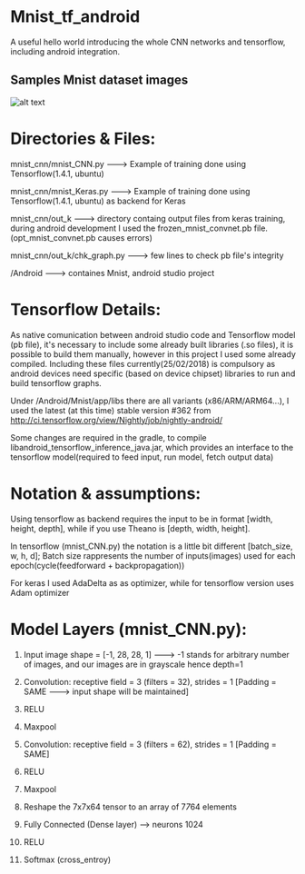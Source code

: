 # Mnist_tf_android
A useful hello world introducing the whole CNN networks and tensorflow, including android integration. 

## Samples Mnist dataset images
![alt text](https://camo.githubusercontent.com/d440ac2eee1cb3ea33340a2c5f6f15a0878e9275/687474703a2f2f692e7974696d672e636f6d2f76692f3051493378675875422d512f687164656661756c742e6a7067)


# Directories & Files:
mnist_cnn/mnist_CNN.py ---> Example of training done using Tensorflow(1.4.1, ubuntu)

mnist_cnn/mnist_Keras.py ---> Example of training done using Tensorflow(1.4.1, ubuntu) as backend for Keras

mnist_cnn/out_k ---> directory containg output files from keras training, during android development I used the frozen_mnist_convnet.pb file. (opt_mnist_convnet.pb causes errors)

mnist_cnn/out_k/chk_graph.py ---> few lines to check pb file's integrity

/Android ---> containes Mnist, android studio project

# Tensorflow Details:
As native comunication between android studio code and Tensorflow model (pb file), it's necessary to include some already built libraries (.so files), it is possible to build them manually, however in this project I used some already compiled.
Including these files currently(25/02/2018) is compulsory as android devices need specific (based on device chipset) libraries to run and build tensorflow graphs. 

Under /Android/Mnist/app/libs there are all variants (x86/ARM/ARM64...), I used the latest (at this time) stable version #362 from http://ci.tensorflow.org/view/Nightly/job/nightly-android/

Some changes are required in the gradle, to compile libandroid_tensorflow_inference_java.jar, which provides an interface to the tensorflow model(required to feed input, run model, fetch output data)

# Notation & assumptions:
Using tensorflow as backend requires the input to be in format [width, height, depth], while if you use Theano is [depth, width, height].

In tensorflow (mnist_CNN.py) the notation is a little bit different [batch_size, w, h, d]; Batch size rappresents the number of inputs(images) used for each epoch(cycle(feedforward + backpropagation))

For keras I used AdaDelta as as optimizer, while for tensorflow version uses Adam optimizer

# Model Layers (mnist_CNN.py):
1) Input image shape = [-1, 28, 28, 1] ---> -1 stands for arbitrary number of images, and our images are in grayscale hence depth=1

2) Convolution: receptive field = 3 (filters = 32), strides = 1 [Padding = SAME ---> input shape 	will be maintained] 

3) RELU

4) Maxpool

5) Convolution: receptive field = 3 (filters = 62), strides = 1 [Padding = SAME]

6) RELU

7) Maxpool

8) Reshape the 7x7x64 tensor to an array of 7*7*64 elements

9) Fully Connected (Dense layer) --> neurons 1024

10) RELU

11) Softmax (cross_entroy)
